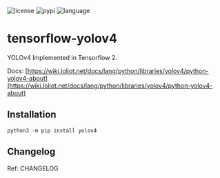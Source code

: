 ![license](https://img.shields.io/github/license/hhk7734/tensorflow-yolov4)
![pypi](https://img.shields.io/pypi/v/yolov4)
![language](https://img.shields.io/github/languages/top/hhk7734/tensorflow-yolov4)

# tensorflow-yolov4

YOLOv4 Implemented in Tensorflow 2.

Docs: [https://wiki.loliot.net/docs/lang/python/libraries/yolov4/python-yolov4-about](https://wiki.loliot.net/docs/lang/python/libraries/yolov4/python-yolov4-about)

## Installation

```shell
python3 -m pip install yolov4
```

## Changelog

Ref: CHANGELOG
